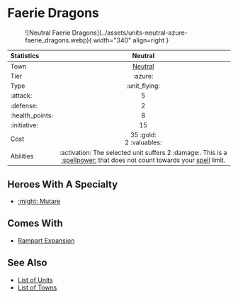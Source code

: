 # Faerie Dragons

<figure markdown="span">
    ![Neutral Faerie Dragons](../assets/units-neutral-azure-faerie_dragons.webp){ width="340" align=right }
</figure>


| Statistics | Neutral |
| :--- | :---: |
| Town | [Neutral](../towns/neutral.md) |
| Tier | :azure: |
| Type | :unit_flying: |
| :attack: | 5 |
| :defense: | 2 |
| :health_points: | 8 |
| :initiative: | 15 |
| Cost | 35 :gold:<br>2 :valuables: |
| Abilities | :activation: The selected unit suffers 2 :damage:. This is a [:spellpower:](../spells/index.md) that does not count towards your [spell](../spells/index.md) limit. |


## Heroes With A Specialty

- [:might: Mutare](../heroes/mutare.md#specialty)


## Comes With

- [Rampart Expansion](../content.md)


## See Also

- [List of Units](index.md)
- [List of Towns](../towns/index.md)